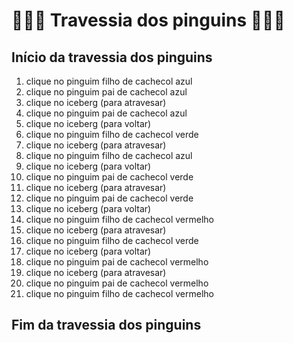 # 🐧🐧🐧 Travessia dos pinguins 🐧🐧🐧

## Início da travessia dos pinguins	
1. clique no pinguim filho de cachecol azul
2. clique no pinguim pai de cachecol azul
3. clique no iceberg (para atravesar)
4. clique no pinguim pai de cachecol azul
5. clique no iceberg (para voltar)
6. clique no pinguim filho de cachecol verde
7. clique no iceberg (para atravesar)
8. clique no pinguim filho de cachecol azul
9. clique no iceberg (para voltar)
10.	clique no pinguim pai de cachecol verde
11.	clique no iceberg (para atravesar)
12. clique no pinguim pai de cachecol verde
13. clique no iceberg (para voltar)
14. clique no pinguim filho de cachecol vermelho
15.	clique no iceberg (para atravesar)
16. clique no pinguim filho de cachecol verde
17. clique no iceberg (para voltar)
18. clique no pinguim pai de cachecol vermelho
19. clique no iceberg (para atravesar)
20. clique no pinguim pai de cachecol vermelho
21. clique no pinguim filho de cachecol vermelho

## Fim da travessia dos pinguins	
